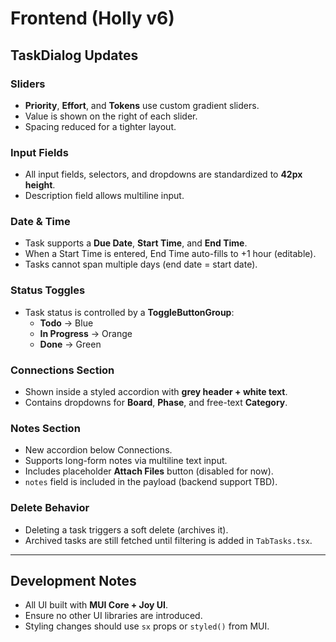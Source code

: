 # Frontend (Holly v6)

## TaskDialog Updates

### Sliders
- **Priority**, **Effort**, and **Tokens** use custom gradient sliders.
- Value is shown on the right of each slider.
- Spacing reduced for a tighter layout.

### Input Fields
- All input fields, selectors, and dropdowns are standardized to **42px height**.
- Description field allows multiline input.

### Date & Time
- Task supports a **Due Date**, **Start Time**, and **End Time**.
- When a Start Time is entered, End Time auto-fills to +1 hour (editable).
- Tasks cannot span multiple days (end date = start date).

### Status Toggles
- Task status is controlled by a **ToggleButtonGroup**:
  - **Todo** → Blue
  - **In Progress** → Orange
  - **Done** → Green

### Connections Section
- Shown inside a styled accordion with **grey header + white text**.
- Contains dropdowns for **Board**, **Phase**, and free-text **Category**.

### Notes Section
- New accordion below Connections.
- Supports long-form notes via multiline text input.
- Includes placeholder **Attach Files** button (disabled for now).
- `notes` field is included in the payload (backend support TBD).

### Delete Behavior
- Deleting a task triggers a soft delete (archives it).
- Archived tasks are still fetched until filtering is added in `TabTasks.tsx`.

---

## Development Notes
- All UI built with **MUI Core + Joy UI**.
- Ensure no other UI libraries are introduced.
- Styling changes should use `sx` props or `styled()` from MUI.
